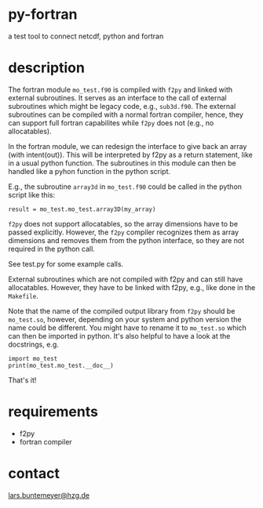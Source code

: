 # py-fortran

a test tool to connect netcdf, python and fortran

# description

The fortran module `mo_test.f90` is compiled with `f2py` and linked with external
subroutines. It serves as an interface to the call of external subroutines 
which might be legacy code, e.g., `sub3d.f90`. The external subroutines can be 
compiled with a normal fortran compiler, hence, they can support full fortran
capabilites while `f2py` does not (e.g., no allocatables).

In the fortran module, we can redesign the interface to give back
an array (with intent(out)). This will be interpreted by
f2py as a return statement, like in a usual python function.
The subroutines in this module can then be handled like a pyhon
function in the python script.

E.g., the subroutine `array3d` in `mo_test.f90` could be called in the
python script like this:

    result = mo_test.mo_test.array3D(my_array)

`f2py` does not support allocatables, so the array dimensions
have to be passed explicitly. However, the `f2py` compiler
recognizes them as array dimensions and removes them from the
python interface, so they are not required in the python call.

See test.py for some example calls.

External subroutines which are not compiled with f2py and can
still have allocatables. However, they have to be linked with
f2py, e.g., like done in the `Makefile`.

Note that the name of the compiled output library from `f2py` should be
`mo_test.so`, however, depending on your system and python version the name
could be different. You might have to rename it to `mo_test.so` which
can then be imported in python. It's also helpful to have a look at the
docstrings, e.g.

    import mo_test
    print(mo_test.mo_test.__doc__)

That's it!

# requirements

* f2py
* fortran compiler

# contact

lars.buntemeyer@hzg.de
